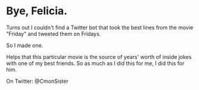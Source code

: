 Bye, Felicia.
=============

Turns out I couldn't find a Twitter bot that took the best lines from the movie "Friday" and tweeted them on Fridays.

So I made one.

Helps that this particular movie is the source of years' worth of inside jokes with one of my best friends. So as much as I did this for me, I did this for him.

On Twitter: @CmonSister